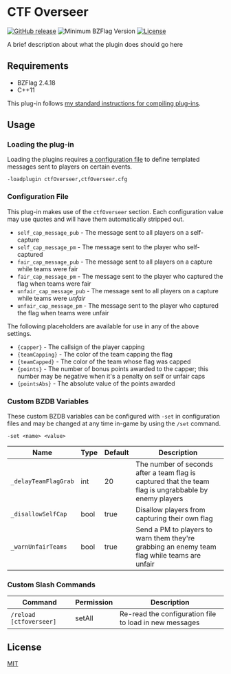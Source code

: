 # CTF Overseer

[![GitHub release](https://img.shields.io/github/release/allejo/ctfOverseer.svg)](https://github.com/allejo/ctfOverseer/releases/latest)
![Minimum BZFlag Version](https://img.shields.io/badge/BZFlag-v2.4.18+-blue.svg)
[![License](https://img.shields.io/github/license/allejo/ctfOverseer.svg)](LICENSE.md)

A brief description about what the plugin does should go here

## Requirements

- BZFlag 2.4.18
- C++11

This plug-in follows [my standard instructions for compiling plug-ins](https://github.com/allejo/docs.allejo.io/wiki/BZFlag-Plug-in-Distribution).

## Usage

### Loading the plug-in

Loading the plugins requires [a configuration file](ctfOverseer.cfg) to define templated messages sent to players on certain events.

```
-loadplugin ctfOverseer,ctfOverseer.cfg
```

### Configuration File

This plug-in makes use of the `ctfOverseer` section. Each configuration value may use quotes and will have them automatically stripped out.

- `self_cap_message_pub` - The message sent to all players on a self-capture
- `self_cap_message_pm` - The message sent to the player who self-captured
- `fair_cap_message_pub` - The message sent to all players on a capture while teams were fair
- `fair_cap_message_pm` - The message sent to the player who captured the flag when teams were fair
- `unfair_cap_message_pub` - The message sent to all players on a capture while teams were _unfair_
- `unfair_cap_message_pm` - The message sent to the player who captured the flag when teams were unfair

The following placeholders are available for use in any of the above settings.

- `{capper}` - The callsign of the player capping
- `{teamCapping}` - The color of the team capping the flag
- `{teamCapped}` - The color of the team whose flag was capped
- `{points}` - The number of bonus points awarded to the capper; this number may be negative when it's a penalty on self or unfair caps
- `{pointsAbs}` - The absolute value of the points awarded

### Custom BZDB Variables

These custom BZDB variables can be configured with `-set` in configuration files and may be changed at any time in-game by using the `/set` command.

```
-set <name> <value>
```

| Name | Type | Default | Description |
| ---- | ---- | ------- | ----------- |
| `_delayTeamFlagGrab` | int | 20 | The number of seconds after a team flag is captured that the team flag is ungrabbable by enemy players |
| `_disallowSelfCap` | bool | true | Disallow players from capturing their own flag |
| `_warnUnfairTeams` | bool | true | Send a PM to players to warn them they're grabbing an enemy team flag while teams are unfair |

### Custom Slash Commands

| Command | Permission | Description |
| ------- | ---------- | ----------- |
| `/reload [ctfoverseer]` | setAll | Re-read the configuration file to load in new messages |

## License

[MIT](LICENSE.md)
